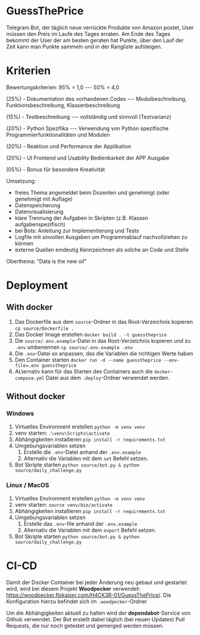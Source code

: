 # GuessThePrice
Telegram Bot, der täglich neue verrückte Produkte von Amazon postet, User müssen den Preis im Laufe des Tages erraten. Am Ende des Tages bekommt der User der am besten geraten hat Punkte, über den Lauf der Zeit kann man Punkte sammeln und in der Rangliste aufsteigen.

# Kriterien
Bewertungskriterien: 95% = 1,0 --- 50% = 4,0

(25%) - Dokumentation des vorhandenen Codes --- Modulbeschreibung, Funktionsbeschreibung, Klassenbeschreibung

(15%) - Testbeschreibung --- vollständig und sinnvoll (Testvarianz)

(20%) - Python Spezifika --- Verwendung von Python spezifische Programmierfunktionalitäten und Modulen

(20%) - Reaktion und Performance der Applikation

(20%) - UI Frontend und Usability Bedienbarkeit der APP Ausgabe

(05%) - Bonus für besondere Kreativität

Umsetzung:
- freies Thema angemeldet beim Dozenten und genehmigt (oder genehmigt mit Auflage)
- Datenspeicherung
- Datenvisualisierung
- klare Trennung der Aufgaben in Skripten (z.B. Klassen aufgabenspezifisch)
- bei Bots: Anleitung zur Implementierung und Tests
- Logfile mit sinvollen Ausgaben um Programmablauf nachvollziehen zu können
- externe Quellen eindeutig Kennzeichnen als solche an Code und Stelle

Oberthema:
"Data is the new oil"

# Deployment
## With docker
1. Das Dockerfile aus dem `source`-Ordner in das Root-Verzeichnis kopieren `cp source/Dockerfile .`
2. Das Docker Image erstellen `docker build . -t guesstheprice`
3. Die `source/.env.example`-Datei in das Root-Verzeichnis kopieren und zu `.env` umbenennen `cp source/.env.example .env`
4. Die `.env`-Datei so anpassen, das die Variablen die richtigen Werte haben
5. Den Container starten `docker run -d --name guesstheprice --env-file=.env guesstheprice`
6. ALternativ kann für das Starten des Containers auch die `docker-compose.yml` Datei aus dem `.deploy`-Ordner verwendet werden.

## Without docker
### Windows
1. Virtuelles Environment erstellen `python -m venv venv`
2. venv starten: `.\venv\Scripts\activate`
3. Abhängigkeiten installieren `pip install -r requirements.txt`
4. Umgebungsvariablen setzen
   1. Erstelle die `.env`-Datei anhand der `.env.example`
   2. Alternativ die Variablen mit dem `set` Befehl setzen.
5. Bot Skripte starten `python source/bot.py & python source/daily_challenge.py`

### Linux / MacOS
1. Virtuelles Environment erstellen `python -m venv venv`
2. venv starten: `source venv/bin/activate`
3. Abhängigkeiten installieren `pip install -r requirements.txt`
4. Umgebungsvariablen setzen
   1. Erstelle das `.env`-file anhand der `.env.example`
   2. Alternativ die Variablen mit dem `export` Befehl setzen.
5. Bot Skripte starten `python source/bot.py & python source/daily_challenge.py`

# CI-CD
Damit der Docker Container bei jeder Änderung neu gebaut und gestartet wird, wird bei diesem Projekt **Woodpecker** verwendet: https://woodpecker.flokaiser.com/H4CK3R-01/GuessThePrice/.
Die Konfiguration hierzu befindet sich im `.woodpecker`-Ordner

Um die Abhängigkeiten aktuell zu halten wird der **dependabot**-Service von Github verwendet. Der Bot erstellt dabei täglich (bei neuen Updates) Pull Requests, die nur noch getestet und gemerged werden müssen.